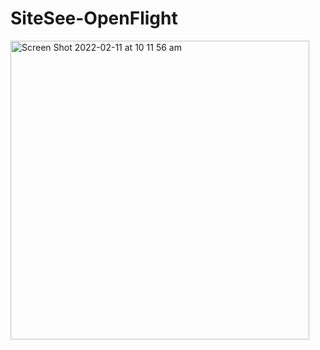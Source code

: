 # SiteSee-OpenFlight
 
<img width="478" alt="Screen Shot 2022-02-11 at 10 11 56 am" src="https://user-images.githubusercontent.com/71302996/153518321-a6707522-344b-4f36-8cc7-b3c08a2de8f6.png">
